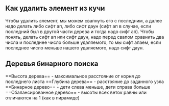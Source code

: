 ## Как удалить элемент из кучи
Чтобы удалить элемент, мы можем свапнуть его с последним, а далее надо делать либо сифт ап, либо сифт даун (сифт ап в случае, если последний был в другой части дерева и тогда надо сифт ап). Чтобы понять, делать сифт ап или сифт даун, надо перед свапом сравнить два числа и последнее число больше удаляемого, то мы сифт апаем, если последнее число меньше нашего удаляемого, надо сифт даун.


## Деревья бинарного поиска
==Высота дерева== - максимальное расстояние от корня до последнего листа
==Глубина дерева== - расстояние до заданного узла
==Бинарное дерево== - дети слева меньше, дети справа больше
==Сбалансированное дерево== - высоты всех веток равны или отличаются на 1 (как в пирамиде)